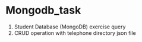 # Mongodb_task

1. Student Database (MongoDB) exercise query
2. CRUD operation with telephone directory json file
